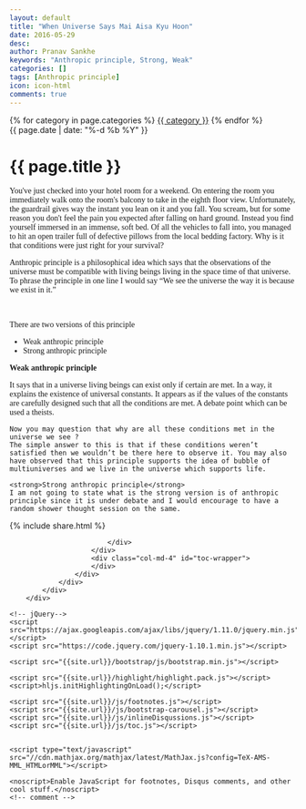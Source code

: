 ```yaml
---
layout: default
title: "When Universe Says Mai Aisa Kyu Hoon" 
date: 2016-05-29
desc: 
author: Pranav Sankhe
keywords: "Anthropic principle, Strong, Weak"
categories: []
tags: [Anthropic principle]
icon: icon-html
comments: true
---
```



<div class="wrapper wrapper-content  animated fadeInRight article">
    <div class="row">
        <div class="col-lg-10 col-lg-offset-1">
            <div class="ibox">
                <div class="ibox-content">
                    <div class="pull-right">
                    	{% for category in page.categories %}
                        	<a class="btn btn-white btn-xs" href="{{ category | downcase | prepend: '/' | prepend: site.baseurl }}">{{ category }}</a>
                        {% endfor %}
                    </div>

<div class="text-center article-title">
                    <span class="text-muted"><i class="fa fa-clock-o"></i> {{ page.date | date: "%-d %b %Y" }}</span>
                        <h1>
                            {{ page.title }}
                        </h1>
                    </div>

<p style="font-family:FontAwesome;">
	You've just checked into your hotel room for a weekend. On entering the room you immediately walk onto the room's balcony to take in the eighth floor view. Unfortunately, the guardrail gives way the instant you lean on it and you fall. You scream, but for some reason you don't feel the pain you expected after falling on hard ground. Instead you find yourself immersed in an immense, soft bed. Of all the vehicles to fall into, you managed to hit an open trailer full of defective pillows from the local bedding factory.
	Why is it that conditions were just right for your survival? 
</p>

<p style="font-family:FontAwesome;">
	Anthropic principle is a philosophical idea which says that the observations of the universe must be compatible with living beings living in the space time of that universe. To phrase the principle in one line I would say “We see the universe the way it is because we exist in it.” 
</p>

<br />

<p style="font-family:FontAwesome;">
There are two versions of this principle
 <ul style="font-family:FontAwesome;">
  <li>Weak anthropic principle </li>
  <li>Strong anthropic principle </li>
</ul> 
</p>

<p style="font-family:FontAwesome;">
	<strong >Weak anthropic principle</strong> 	
</p>


<p style="font-family:FontAwesome;">
	It says that in a universe living beings can exist only if certain are met. In a way, it explains the existence of universal constants. It appears as if the values of the constants are carefully designed such that all the conditions are met. A debate point which can be used a theists.

	Now you may question that why are all these conditions met in the universe we see ? 
	The simple answer to this is that if these conditions weren’t satisfied then we wouldn’t be there here to observe it. You may also have observed that this principle supports the idea of bubble of multiuniverses and we live in the universe which supports life.

	<strong>Strong anthropic principle</strong> 
	I am not going to state what is the strong version is of anthropic principle since it is under debate and I would encourage to have a random shower thought session on the same.   
</p>                    
<div class="row">
                        <div class="col-lg-12">
                            <!-- share -->
                            {% include share.html %}
                            <br>
						<div id="disqus_thread"></div>

<script src="https://ajax.googleapis.com/ajax/libs/jquery/1.11.0/jquery.min.js"></script>
<script src="https://code.jquery.com/jquery-1.10.1.min.js"></script>

<script src="{{site.url}}/js/inlineDisqussions.js"></script>
<script src="{{site.url}}/js/disqus.js"></script>
                            </div>
                        </div>
                        <div class="col-md-4" id="toc-wrapper">
                        </div>
                    </div>
                </div>
            </div>
        </div>

    <!-- jQuery-->
    <script src="https://ajax.googleapis.com/ajax/libs/jquery/1.11.0/jquery.min.js"></script>
    <script src="https://code.jquery.com/jquery-1.10.1.min.js"></script>

    <script src="{{site.url}}/bootstrap/js/bootstrap.min.js"></script>

    <script src="{{site.url}}/highlight/highlight.pack.js"></script>
    <script>hljs.initHighlightingOnLoad();</script>

    <script src="{{site.url}}/js/footnotes.js"></script>
    <script src="{{site.url}}/js/bootstrap-carousel.js"></script>
    <script src="{{site.url}}/js/inlineDisqussions.js"></script>
    <script src="{{site.url}}/js/toc.js"></script>


    <script type="text/javascript" src="//cdn.mathjax.org/mathjax/latest/MathJax.js?config=TeX-AMS-MML_HTMLorMML"></script>

    <noscript>Enable JavaScript for footnotes, Disqus comments, and other cool stuff.</noscript>
    <!-- comment -->

</div>
</div>
</div>
</div>
</div>
</div>

</div>
